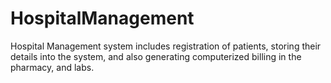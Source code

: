 # HospitalManagement
Hospital Management system includes registration of patients, storing their details into the
system, and also generating computerized billing in the pharmacy, and labs.

